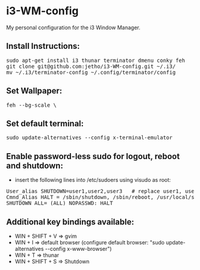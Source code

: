 i3-WM-config
============

My personal configuration for the i3 Window Manager. 

Install Instructions:
---------------------
<pre>
sudo apt-get install i3 thunar terminator dmenu conky feh
git clone git@github.com:jetho/i3-WM-config.git ~/.i3/
mv ~/.i3/terminator-config ~/.config/terminator/config
</pre>

Set Wallpaper:
--------------
<pre>feh --bg-scale \<image\></pre>

Set default terminal:
---------------------
<pre>sudo update-alternatives --config x-terminal-emulator</pre>

Enable password-less sudo for logout, reboot and shutdown:
----------------------------------------------------------
- insert the following lines into /etc/sudoers using visudo as root:
<pre>
User_alias SHUTDOWN=user1,user2,user3   # replace user1, user2 etc. with the real user names
Cmnd_Alias HALT = /sbin/shutdown, /sbin/reboot, /usr/local/sbin/psadadmin
SHUTDOWN ALL= (ALL) NOPASSWD: HALT
</pre>

Additional key bindings available:
----------------------------------
- WIN + SHIFT + V => gvim
- WIN + I => default browser (configure default browser: "sudo update-alternatives --config x-www-browser")
- WIN + T => thunar
- WIN + SHIFT + S => Shutdown
